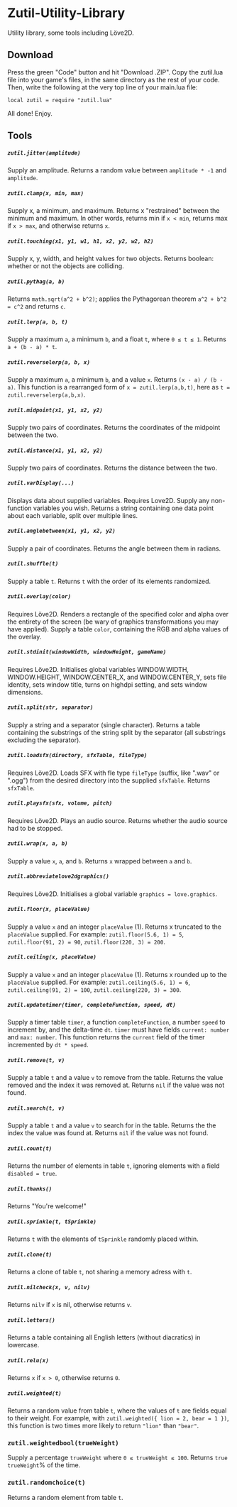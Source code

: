 # Zutil-Utility-Library
Utility library, some tools including Löve2D.

## Download
Press the green "Code" button and hit "Download .ZIP". Copy the zutil.lua file into your game's files, in the same directory as the rest of your code.
Then, write the following at the very top line of your main.lua file:

`local zutil = require "zutil.lua"`

All done! Enjoy.

## Tools

##### `zutil.jitter(amplitude)`
Supply an amplitude. Returns a random value between `amplitude * -1` and `amplitude`.

##### `zutil.clamp(x, min, max)`
Supply x, a minimum, and maximum. Returns x "restrained" between the minimum and maximum. In other words, returns min if `x < min`, returns max if `x > max`, and otherwise returns `x`.

##### `zutil.touching(x1, y1, w1, h1, x2, y2, w2, h2)`
Supply x, y, width, and height values for two objects. Returns boolean: whether or not the objects are colliding.

##### `zutil.pythag(a, b)`
Returns `math.sqrt(a^2 + b^2)`; applies the Pythagorean theorem `a^2 + b^2 = c^2` and returns `c`.

##### `zutil.lerp(a, b, t)`
Supply a maximum `a`, a minimum `b`, and a float `t`, where `0 ≤ t ≤ 1`. Returns `a + (b - a) * t`.

##### `zutil.reverselerp(a, b, x)`
Supply a maximum `a`, a minimum `b`, and a value `x`. Returns `(x - a) / (b - a)`. This function is a rearranged form of `x = zutil.lerp(a,b,t)`, here as `t = zutil.reverselerp(a,b,x)`.

##### `zutil.midpoint(x1, y1, x2, y2)`
Supply two pairs of coordinates. Returns the coordinates of the midpoint between the two.

##### `zutil.distance(x1, y1, x2, y2)`
Supply two pairs of coordinates. Returns the distance between the two.

##### `zutil.varDisplay(...)`
Displays data about supplied variables. Requires Love2D. Supply any non-function variables you wish. Returns a string containing one data point about each variable, split over multiple lines.

##### `zutil.anglebetween(x1, y1, x2, y2)`
Supply a pair of coordinates. Returns the angle between them in radians.

##### `zutil.shuffle(t)`
Supply a table `t`. Returns `t` with the order of its elements randomized.

##### `zutil.overlay(color)`
Requires Löve2D. Renders a rectangle of the specified color and alpha over the entirety of the screen (be wary of graphics transformations you may have applied). Supply a table `color`, containing the RGB and alpha values of the overlay.

##### `zutil.stdinit(windowWidth, windowHeight, gameName)`
Requires Löve2D. Initialises global variables WINDOW.WIDTH, WINDOW.HEIGHT, WINDOW.CENTER_X, and WINDOW.CENTER_Y, sets file identity, sets window title, turns on highdpi setting, and sets window dimensions.

##### `zutil.split(str, separator)`
Supply a string and a separator (single character). Returns a table containing the substrings of the string split by the separator (all substrings excluding the separator).

##### `zutil.loadsfx(directory, sfxTable, fileType)`
Requires Löve2D. Loads SFX with fle type `fileType` (suffix, like ".wav" or ".ogg") from the desired directory into the supplied `sfxTable`. Returns `sfxTable`.

##### `zutil.playsfx(sfx, volume, pitch)`
Requires Löve2D. Plays an audio source. Returns whether the audio source had to be stopped.

##### `zutil.wrap(x, a, b)`
Supply a value `x`, `a`, and `b`. Returns `x` wrapped between `a` and `b`.

##### `zutil.abbreviatelove2dgraphics()`
Requires Löve2D. Initialises a global variable `graphics = love.graphics`.

##### `zutil.floor(x, placeValue)`
Supply a value `x` and an integer `placeValue` (1). Returns x truncated to the `placeValue` supplied. For example: `zutil.floor(5.6, 1) = 5`, `zutil.floor(91, 2) = 90`, `zutil.floor(220, 3) = 200`.

##### `zutil.ceiling(x, placeValue)`
Supply a value `x` and an integer `placeValue` (1). Returns x rounded up to the `placeValue` supplied. For example: `zutil.ceiling(5.6, 1) = 6`, `zutil.ceiling(91, 2) = 100`, `zutil.ceiling(220, 3) = 300`.

##### `zutil.updatetimer(timer, completeFunction, speed, dt)`
Supply a timer table `timer`, a function `completeFunction`, a number `speed` to increment by, and the delta-time `dt`. `timer` must have fields `current: number` and `max: number`. This function returns the `current` field of the timer incremented by `dt * speed`.

##### `zutil.remove(t, v)`
Supply a table `t` and a value `v` to remove from the table. Returns the value removed and the index it was removed at. Returns `nil` if the value was not found.

##### `zutil.search(t, v)`
Supply a table `t` and a value `v` to search for in the table. Returns the the index the value was found at. Returns `nil` if the value was not found.

##### `zutil.count(t)`
Returns the number of elements in table `t`, ignoring elements with a field `disabled = true`.

##### `zutil.thanks()`
Returns "You're welcome!"

##### `zutil.sprinkle(t, tSprinkle)`
Returns `t` with the elements of `tSprinkle` randomly placed within.

##### `zutil.clone(t)`
Returns a clone of table `t`, not sharing a memory adress with `t`.

##### `zutil.nilcheck(x, v, nilv)`
Returns `nilv` if `x` is nil, otherwise returns `v`.

##### `zutil.letters()`
Returns a table containing all English letters (without diacratics) in lowercase.

##### `zutil.relu(x)`
Returns `x` if `x > 0`, otherwise returns `0`.

##### `zutil.weighted(t)`
Returns a random value from table `t`, where the values of `t` are fields equal to their weight. For example, with `zutil.weighted({ lion = 2, bear = 1 })`, this function is two times more likely to return `"lion"` than `"bear"`.

### `zutil.weightedbool(trueWeight)`
Supply a percentage `trueWeight` where `0 ≤ trueWeight ≤ 100`. Returns `true` `trueWeight`% of the time.

### `zutil.randomchoice(t)`
Returns a random element from table `t`.
